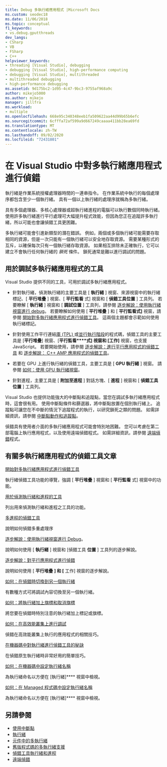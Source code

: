 ```yaml
---
title: Debug 多執行緒應用程式 |Microsoft Docs
ms.custom: seodec18
ms.date: 11/06/2018
ms.topic: conceptual
f1_keywords:
- vs.debug.gputthreads
dev_langs:
- CSharp
- VB
- FSharp
- C++
helpviewer_keywords:
- threading [Visual Studio], debugging
- debugging [Visual Studio], high-performance computing
- debugging [Visual Studio], multithreaded
- multithreaded debugging
- high-performance debugging
ms.assetid: 9d175bc2-1d95-4c47-9bc3-9755af968a9c
author: mikejo5000
ms.author: mikejo
manager: jillfra
ms.workload:
- multiple
ms.openlocfilehash: 668e95c340348eeb1fa509622aa44d99b65b6efc
ms.sourcegitcommit: 6cfffa72af599a9d667249caaaa411bb28ea69fd
ms.translationtype: MT
ms.contentlocale: zh-TW
ms.lasthandoff: 09/02/2020
ms.locfileid: "72431801"
---
```

# <a name="debug-multithreaded-applications-in-visual-studio"></a>在 Visual Studio 中對多執行緒應用程式進行偵錯
執行緒是作業系統授權處理器時間的一連串指令。 在作業系統中執行的每個處理序都包含至少一個執行緒。 具有一個以上執行緒的處理序就稱為多執行緒。

具有多個處理器、多核心處理器或超執行緒進程的電腦可以執行數個同時執行緒。 使用許多執行緒進行平行處理可大幅提升程式效能，但因為您正在追蹤許多執行緒，所以可能也會讓偵錯工具更困難。

多執行緒可能會引進新類型的潛在錯誤。 例如，兩個或多個執行緒可能需要存取相同的資源，但是一次只能有一個執行緒可以安全地存取資源。 需要某種形式的互斥，以確保每次只有一個執行緒存取資源。 如果相互排除未正確執行，它可以建立不會執行任何執行緒的 *鎖死* 條件。 鎖死通常是難以進行調試的問題。

## <a name="tools-for-debugging-multithreaded-apps"></a>用於調試多執行緒應用程式的工具

Visual Studio 提供不同的工具，可用於調試多執行緒應用程式。

- 針對執行緒，偵測執行緒的主要工具是 [ **執行緒** ] 視窗、來源視窗中的執行緒標記、[ **平行堆疊** ] 視窗、[ **平行監看** 式] 視窗和 [ **偵錯工具位置** ] 工具列。 若要瞭解 [ **執行緒** ] 視窗和 [ **調試位置** ] 工具列，請參閱 [逐步解說：使用執行緒視窗進行 debug](../debugger/how-to-use-the-threads-window.md)。 若要瞭解如何使用 [ **平行堆疊** ] 和 [ **平行監看式]** 視窗，請參閱 [開始對多執行緒應用程式進行偵錯工具](../debugger/get-started-debugging-multithreaded-apps.md)。 這兩個主題都會示範如何使用執行緒標記。

- 針對使用工作平行連結[庫 (TPL) ](/dotnet/standard/parallel-programming/task-parallel-library-tpl)或[並行執行階段](/cpp/parallel/concrt/concurrency-runtime/)的程式碼，偵錯工具的主要工具是 [**平行堆疊**] 視窗、[**平行監看****式] 視窗和 [工作]** 視窗，也支援 JavaScript。 若要開始使用，請參閱 [逐步解說：進行平行應用程式的偵錯工具](../debugger/walkthrough-debugging-a-parallel-application.md) 和 [逐步解說： C++ AMP 應用程式的偵錯工具](/cpp/parallel/amp/walkthrough-debugging-a-cpp-amp-application)。

- 若要在 GPU 上進行執行緒的偵錯工具，主要工具是 [ **GPU 執行緒** ] 視窗。 請參閱 [如何：使用 GPU 執行緒視窗](../debugger/how-to-use-the-gpu-threads-window.md)。

- 針對進程，主要工具是 [ **附加至進程** ] 對話方塊、[ **進程** ] 視窗和 [ **偵錯工具位置** ] 工具列。

Visual Studio 也提供功能強大的中斷點和追蹤點，當您在調試多執行緒應用程式時，這會很有用。 使用中斷點條件和篩選器，將中斷點放置在個別執行緒上。 追蹤點可讓您在不中斷的情況下追蹤程式的執行，以研究鎖死之類的問題。 如需詳細資訊，請參閱 [中斷點動作和追蹤點](../debugger/using-breakpoints.md#BKMK_Print_to_the_Output_window_with_tracepoints)。

偵錯具有使用者介面的多執行緒應用程式可能會特別地困難。 您可以考慮在第二部電腦上執行應用程式，以及使用遠端偵錯程式。 如需詳細資訊，請參閱 [遠端偵錯](../debugger/remote-debugging.md)程式。

## <a name="articles-about-debugging-multithreaded-apps"></a>有關多執行緒應用程式的偵錯工具文章

 [開始對多執行緒應用程式進行偵錯工具](../debugger/get-started-debugging-multithreaded-apps.md)

執行緒偵錯工具功能的導覽，強調 [ **平行堆疊** ] 視窗和 [ **平行監看** 式] 視窗中的功能。

 [用於偵測執行緒和進程的工具](../debugger/debug-threads-and-processes.md)

列出用來偵測執行緒和進程之工具的功能。

 [多進程的偵錯工具](../debugger/debug-multiple-processes.md)

說明如何偵錯多重處理序

 [逐步解說：使用執行緒視窗進行 Debug](../debugger/how-to-use-the-threads-window.md)。

說明如何使用 [ **執行緒** ] 視窗和 [偵錯工具 **位置** ] 工具列的逐步解說。

 [逐步解說：對平行應用程式進行偵錯](../debugger/walkthrough-debugging-a-parallel-application.md)

說明如何使用 [ **平行堆疊** **] 和 [** 工作] 視窗的逐步解說。

 [如何：在偵錯時切換到另一個執行緒](../debugger/how-to-switch-to-another-thread-while-debugging.md)

有數種方式可將調試內容切換至另一個執行緒。

 [如何：將執行緒加上旗標和取消旗標](../debugger/how-to-flag-and-unflag-threads.md)

將您要在偵錯時特別注意的執行緒加上標記或旗標。

 [如何：在高效能叢集上進行調試](../debugger/how-to-debug-on-a-high-performance-cluster.md)

偵錯在高效能叢集上執行的應用程式的相關技巧。

 [在機器碼中對執行緒進行偵錯工具的秘訣](../debugger/tips-for-debugging-threads-in-native-code.md)

在偵錯原生執行緒時非常好用的簡單技巧。

 [如何：在機器碼中設定執行緒名稱](../debugger/how-to-set-a-thread-name-in-native-code.md)

為執行緒命名以方便在 [執行緒]**** 視窗中檢視。

 [如何：在 Managed 程式碼中設定執行緒名稱](../debugger/how-to-set-a-thread-name-in-managed-code.md)

為執行緒命名以方便在 [執行緒]**** 視窗中檢視。

## <a name="see-also"></a>另請參閱

- [使用中斷點](../debugger/using-breakpoints.md)
- [執行緒](/dotnet/standard/threading/index)
- [元件中的多執行緒](https://msdn.microsoft.com/Library/2fc31e68-fb71-4544-b654-0ce720478779)
- [舊版程式碼的多執行緒支援](/cpp/parallel/multithreading-support-for-older-code-visual-cpp)
- [偵錯工具執行緒和進程](../debugger/debug-threads-and-processes.md)
- [遠端偵錯](../debugger/remote-debugging.md)